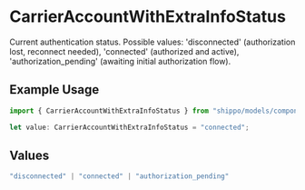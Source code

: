 # CarrierAccountWithExtraInfoStatus

Current authentication status. Possible values: 'disconnected' (authorization lost, reconnect needed), 'connected' (authorized and active), 'authorization_pending' (awaiting initial authorization flow).

## Example Usage

```typescript
import { CarrierAccountWithExtraInfoStatus } from "shippo/models/components";

let value: CarrierAccountWithExtraInfoStatus = "connected";
```

## Values

```typescript
"disconnected" | "connected" | "authorization_pending"
```